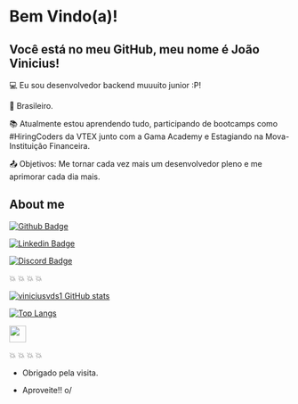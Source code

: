 # Bem Vindo(a)!

 

## Você está no meu GitHub, meu nome é João Vinicius!

 

:computer: Eu sou desenvolvedor backend muuuito junior :P!

:house_with_garden: Brasileiro.

:books: Atualmente estou aprendendo tudo, participando de bootcamps como #HiringCoders da VTEX junto com a Gama Academy e Estagiando na Mova-Instituição Financeira.

:outbox_tray: Objetivos: Me tornar cada vez mais um desenvolvedor pleno e me aprimorar cada dia mais.

 

## About me

[![Github Badge](https://img.shields.io/badge/-Github-000?style=flat-square&logo=Github&logoColor=white&link=https://github.com/viniciusvds1)](https://github.com/viniciusvds1)

[![Linkedin Badge](https://img.shields.io/badge/-LinkedIn-blue?style=flat-square&logo=Linkedin&logoColor=white&link=https://www.linkedin.com/in/jviniciusvds/)]( https://www.linkedin.com/in/jviniciusvds/)


[![Discord Badge](https://img.shields.io/badge/Discord-7289DA?style=for-the-badge&logo=discord&logoColor=white)](viniciusvds#4677)









:collision: :collision: :collision: :collision:



           

[![viniciusvds1 GitHub stats](https://github-readme-stats.vercel.app/api?username=viniciusvds1)](https://github.com/viniciusvds1?tab=repositories)


[![Top Langs](https://github-readme-stats.vercel.app/api/top-langs/?username=viniciusvds1&layout=compact)](https://github.com/viniciusvds1/github-readme-stats)







<img src=https://github.com/TheDudeThatCode/TheDudeThatCode/blob/master/Assets/Earth.gif width="30">


                
:collision: :collision: :collision: :collision:

- Obrigado pela visita.

- Aproveite!! o/
  
